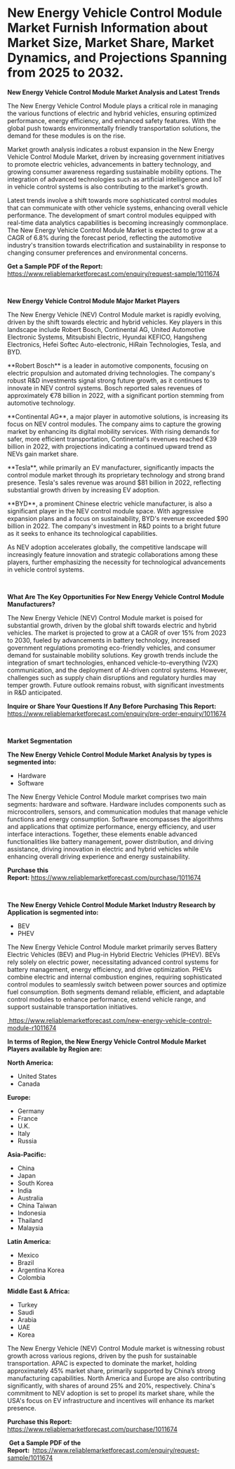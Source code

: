 <p><h1>New Energy Vehicle Control Module Market Furnish Information about Market Size, Market Share, Market Dynamics, and Projections Spanning from 2025 to 2032.</h1></p><p><strong>New Energy Vehicle Control Module Market Analysis and Latest Trends</strong></p>
<p><p>The New Energy Vehicle Control Module plays a critical role in managing the various functions of electric and hybrid vehicles, ensuring optimized performance, energy efficiency, and enhanced safety features. With the global push towards environmentally friendly transportation solutions, the demand for these modules is on the rise. </p><p>Market growth analysis indicates a robust expansion in the New Energy Vehicle Control Module Market, driven by increasing government initiatives to promote electric vehicles, advancements in battery technology, and growing consumer awareness regarding sustainable mobility options. The integration of advanced technologies such as artificial intelligence and IoT in vehicle control systems is also contributing to the market's growth.</p><p>Latest trends involve a shift towards more sophisticated control modules that can communicate with other vehicle systems, enhancing overall vehicle performance. The development of smart control modules equipped with real-time data analytics capabilities is becoming increasingly commonplace. The New Energy Vehicle Control Module Market is expected to grow at a CAGR of 6.8% during the forecast period, reflecting the automotive industry's transition towards electrification and sustainability in response to changing consumer preferences and environmental concerns.</p></p>
<p><strong>Get a Sample PDF of the Report:&nbsp;</strong> <a href="https://www.reliablemarketforecast.com/enquiry/request-sample/1011674?utm_campaign=3734&utm_medium=2&utm_source=Github&utm_content=ia&utm_term=19042025&utm_id=new-energy-vehicle-control-module">https://www.reliablemarketforecast.com/enquiry/request-sample/1011674</a></p>
<p>&nbsp;</p>
<p><strong>New Energy Vehicle Control Module Major Market Players</strong></p>
<p><p>The New Energy Vehicle (NEV) Control Module market is rapidly evolving, driven by the shift towards electric and hybrid vehicles. Key players in this landscape include Robert Bosch, Continental AG, United Automotive Electronic Systems, Mitsubishi Electric, Hyundai KEFICO, Hangsheng Electronics, Hefei Softec Auto-electronic, HiRain Technologies, Tesla, and BYD.</p><p>**Robert Bosch** is a leader in automotive components, focusing on electric propulsion and automated driving technologies. The company's robust R&D investments signal strong future growth, as it continues to innovate in NEV control systems. Bosch reported sales revenues of approximately €78 billion in 2022, with a significant portion stemming from automotive technology.</p><p>**Continental AG**, a major player in automotive solutions, is increasing its focus on NEV control modules. The company aims to capture the growing market by enhancing its digital mobility services. With rising demands for safer, more efficient transportation, Continental's revenues reached €39 billion in 2022, with projections indicating a continued upward trend as NEVs gain market share.</p><p>**Tesla**, while primarily an EV manufacturer, significantly impacts the control module market through its proprietary technology and strong brand presence. Tesla's sales revenue was around $81 billion in 2022, reflecting substantial growth driven by increasing EV adoption. </p><p>**BYD**, a prominent Chinese electric vehicle manufacturer, is also a significant player in the NEV control module space. With aggressive expansion plans and a focus on sustainability, BYD's revenue exceeded $90 billion in 2022. The company's investment in R&D points to a bright future as it seeks to enhance its technological capabilities.</p><p>As NEV adoption accelerates globally, the competitive landscape will increasingly feature innovation and strategic collaborations among these players, further emphasizing the necessity for technological advancements in vehicle control systems.</p></p>
<p>&nbsp;</p>
<p><strong>What Are The Key Opportunities For New Energy Vehicle Control Module Manufacturers?</strong></p>
<p><p>The New Energy Vehicle (NEV) Control Module market is poised for substantial growth, driven by the global shift towards electric and hybrid vehicles. The market is projected to grow at a CAGR of over 15% from 2023 to 2030, fueled by advancements in battery technology, increased government regulations promoting eco-friendly vehicles, and consumer demand for sustainable mobility solutions. Key growth trends include the integration of smart technologies, enhanced vehicle-to-everything (V2X) communication, and the deployment of AI-driven control systems. However, challenges such as supply chain disruptions and regulatory hurdles may temper growth. Future outlook remains robust, with significant investments in R&D anticipated.</p></p>
<p><strong>Inquire or Share Your Questions If Any Before Purchasing This Report:</strong> <a href="https://www.reliablemarketforecast.com/enquiry/pre-order-enquiry/1011674?utm_campaign=3734&utm_medium=2&utm_source=Github&utm_content=ia&utm_term=19042025&utm_id=new-energy-vehicle-control-module">https://www.reliablemarketforecast.com/enquiry/pre-order-enquiry/1011674</a></p>
<p>&nbsp;</p>
<p><strong>Market Segmentation</strong></p>
<p><strong>The New Energy Vehicle Control Module Market Analysis by types is segmented into:</strong></p>
<p><ul><li>Hardware</li><li>Software</li></ul></p>
<p><p>The New Energy Vehicle Control Module market comprises two main segments: hardware and software. Hardware includes components such as microcontrollers, sensors, and communication modules that manage vehicle functions and energy consumption. Software encompasses the algorithms and applications that optimize performance, energy efficiency, and user interface interactions. Together, these elements enable advanced functionalities like battery management, power distribution, and driving assistance, driving innovation in electric and hybrid vehicles while enhancing overall driving experience and energy sustainability.</p></p>
<p><strong>Purchase this Report:&nbsp;</strong><a href="https://www.reliablemarketforecast.com/purchase/1011674?utm_campaign=3734&utm_medium=2&utm_source=Github&utm_content=ia&utm_term=19042025&utm_id=new-energy-vehicle-control-module">https://www.reliablemarketforecast.com/purchase/1011674</a></p>
<p>&nbsp;</p>
<p><strong>The New Energy Vehicle Control Module Market Industry Research by Application is segmented into:</strong></p>
<p><ul><li>BEV</li><li>PHEV</li></ul></p>
<p><p>The New Energy Vehicle Control Module market primarily serves Battery Electric Vehicles (BEV) and Plug-in Hybrid Electric Vehicles (PHEV). BEVs rely solely on electric power, necessitating advanced control systems for battery management, energy efficiency, and drive optimization. PHEVs combine electric and internal combustion engines, requiring sophisticated control modules to seamlessly switch between power sources and optimize fuel consumption. Both segments demand reliable, efficient, and adaptable control modules to enhance performance, extend vehicle range, and support sustainable transportation initiatives.</p></p>
<p><a href="https://www.reliablemarketforecast.com/new-energy-vehicle-control-module-r1011674?utm_campaign=3734&utm_medium=2&utm_source=Github&utm_content=ia&utm_term=19042025&utm_id=new-energy-vehicle-control-module">&nbsp;https://www.reliablemarketforecast.com/new-energy-vehicle-control-module-r1011674</a></p>
<p><strong>In terms of Region, the New Energy Vehicle Control Module Market Players available by Region are:</strong></p>
<p>
    <p> <strong> North America: </strong>
        <ul>
            <li>United States</li>
            <li>Canada</li>
        </ul>
        </p> 
    <p> <strong> Europe: </strong>
        <ul>
            <li>Germany</li>
            <li>France</li>
            <li>U.K.</li>
            <li>Italy</li>
            <li>Russia</li>
        </ul>
        </p> 
    <p> <strong> Asia-Pacific: </strong>
        <ul>
            <li>China</li>
            <li>Japan</li>
            <li>South Korea</li>
            <li>India</li>
            <li>Australia</li>
            <li>China Taiwan</li>
            <li>Indonesia</li>
            <li>Thailand</li>
            <li>Malaysia</li>
        </ul>
        </p> 
    <p> <strong> Latin America: </strong>
        <ul>
            <li>Mexico</li>
            <li>Brazil</li>
            <li>Argentina Korea</li>
            <li>Colombia</li>
        </ul>
        </p> 
    <p> <strong> Middle East & Africa: </strong>
        <ul>
            <li>Turkey</li>
            <li>Saudi</li>
            <li>Arabia</li>
            <li>UAE</li>
            <li>Korea</li>
        </ul>
    </p>
    </p>
<p><p>The New Energy Vehicle (NEV) Control Module market is witnessing robust growth across various regions, driven by the push for sustainable transportation. APAC is expected to dominate the market, holding approximately 45% market share, primarily supported by China’s strong manufacturing capabilities. North America and Europe are also contributing significantly, with shares of around 25% and 20%, respectively. China's commitment to NEV adoption is set to propel its market share, while the USA's focus on EV infrastructure and incentives will enhance its market presence.</p></p>
<p><strong>Purchase this Report: </strong><a href="https://www.reliablemarketforecast.com/purchase/1011674?utm_campaign=3734&utm_medium=2&utm_source=Github&utm_content=ia&utm_term=19042025&utm_id=new-energy-vehicle-control-module">https://www.reliablemarketforecast.com/purchase/1011674</a></p>
<p>&nbsp;<strong>Get a Sample PDF of the Report:&nbsp;&nbsp;</strong><a href="https://www.reliablemarketforecast.com/enquiry/request-sample/1011674?utm_campaign=3734&utm_medium=2&utm_source=Github&utm_content=ia&utm_term=19042025&utm_id=new-energy-vehicle-control-module">https://www.reliablemarketforecast.com/enquiry/request-sample/1011674</a></p>
<p><strong></strong></p>
<p><p></p><p></p><p></p></p>